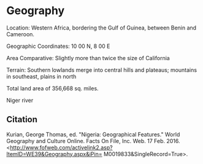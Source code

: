 # Geography

Location: Western Africa, bordering the Gulf of Guinea, between Benin and Cameroon.

Geographic Coordinates: 10 00 N, 8 00 E

Area Comparative: Slightly more than twice the size of California

Terrain: Southern lowlands merge into central hills and plateaus; mountains in southeast, plains in north

Total land area of 356,668 sq. miles.

Niger river

## Citation
Kurian, George Thomas, ed. "Nigeria: Geographical Features." World Geography and Culture Online. Facts On File, Inc. Web. 17 Feb. 2016. <http://www.fofweb.com/activelink2.asp?ItemID=WE39&Geography.aspx&iPin= M0019833&SingleRecord=True>.

